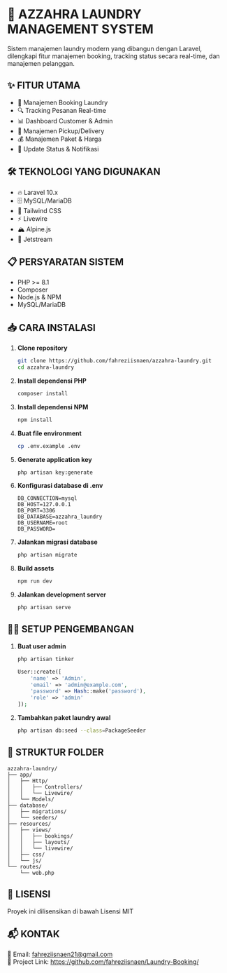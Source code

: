 # 🧺 AZZAHRA LAUNDRY MANAGEMENT SYSTEM

Sistem manajemen laundry modern yang dibangun dengan Laravel, dilengkapi fitur manajemen booking, tracking status secara real-time, dan manajemen pelanggan.

## ✨ FITUR UTAMA

- 📅 Manajemen Booking Laundry
- 🔍 Tracking Pesanan Real-time
- 📊 Dashboard Customer & Admin
- 🚚 Manajemen Pickup/Delivery
- 💰 Manajemen Paket & Harga
- 🔔 Update Status & Notifikasi

## 🛠️ TEKNOLOGI YANG DIGUNAKAN

- 🔥 Laravel 10.x
- 🗄️ MySQL/MariaDB
- 🎨 Tailwind CSS
- ⚡ Livewire
- 🏔️ Alpine.js
- 🚀 Jetstream

## 📋 PERSYARATAN SISTEM

- PHP >= 8.1
- Composer
- Node.js & NPM
- MySQL/MariaDB

## 📥 CARA INSTALASI

1. **Clone repository**
   ```bash
   git clone https://github.com/fahreziisnaen/azzahra-laundry.git
   cd azzahra-laundry
   ```

2. **Install dependensi PHP**
   ```bash
   composer install
   ```

3. **Install dependensi NPM**
   ```bash
   npm install
   ```

4. **Buat file environment**
   ```bash
   cp .env.example .env
   ```

5. **Generate application key**
   ```bash
   php artisan key:generate
   ```

6. **Konfigurasi database di .env**
   ```
   DB_CONNECTION=mysql
   DB_HOST=127.0.0.1
   DB_PORT=3306
   DB_DATABASE=azzahra_laundry
   DB_USERNAME=root
   DB_PASSWORD=
   ```

7. **Jalankan migrasi database**
   ```bash
   php artisan migrate
   ```

8. **Build assets**
   ```bash
   npm run dev
   ```

9. **Jalankan development server**
   ```bash
   php artisan serve
   ```

## 👨‍💻 SETUP PENGEMBANGAN

1. **Buat user admin**
   ```php
   php artisan tinker
   
   User::create([
       'name' => 'Admin',
       'email' => 'admin@example.com',
       'password' => Hash::make('password'),
       'role' => 'admin'
   ]);
   ```

2. **Tambahkan paket laundry awal**
   ```bash
   php artisan db:seed --class=PackageSeeder
   ```

## 📁 STRUKTUR FOLDER

```
azzahra-laundry/
├── app/
│   ├── Http/
│   │   ├── Controllers/
│   │   └── Livewire/
│   └── Models/
├── database/
│   ├── migrations/
│   └── seeders/
├── resources/
│   ├── views/
│   │   ├── bookings/
│   │   ├── layouts/
│   │   └── livewire/
│   ├── css/
│   └── js/
└── routes/
    └── web.php
```

## 📄 LISENSI

Proyek ini dilisensikan di bawah Lisensi MIT

## 📬 KONTAK

📧 Email: fahreziisnaen21@gmail.com  
🔗 Project Link: https://github.com/fahreziisnaen/Laundry-Booking/
